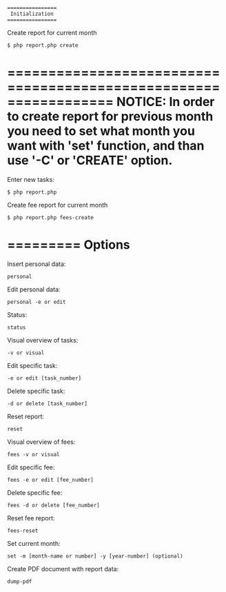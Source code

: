    
    ================
     Initialization
    ================

Create report for current month

    $ php report.php create

=================================================================
    NOTICE: In order to create report for previous month you 
            need to set what month you want with 'set' function,
            and than use '-C' or 'CREATE' option.
=================================================================

Enter new tasks:

    $ php report.php


Create fee report for current month

    $ php report.php fees-create

   =========
    Options
   =========

Insert personal data:

    personal

Edit personal data:

    personal -e or edit

Status:
    
    status

Visual overview of tasks:

    -v or visual

Edit specific task:

    -e or edit [task_number]

Delete specific task:

    -d or delete [task_number]

Reset report:

    reset

Visual overview of fees:

    fees -v or visual

Edit specific fee:

    fees -e or edit [fee_number]

Delete specific fee:

    fees -d or delete [fee_number]

Reset fee report:

    fees-reset

Set current month:

    set -m [month-name or number] -y [year-number] (optional)

Create PDF document with report data:

    dump-pdf
